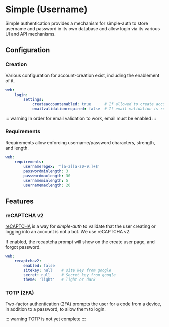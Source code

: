 # Simple (Username)

Simple authentication provides a mechanism for simple-auth to store username and password in its own database and allow login via its various UI and API mechanisms.

## Configuration

### Creation

Various configuration for account-creation exist, including the enablement of it.

```yaml
web:
    login:
        settings:
            createaccountenabled: true      # If allowed to create account
            emailvalidationrequired: false  # If email validation is required before login
```

::: warning
In order for email validation to work, email must be enabled
:::

### Requirements

Requirements allow enforcing username/password characters, strength, and length.

```yaml
web:
    requirements:
        usernameregex: '^[a-z][a-z0-9.]+$'
        passwordminlength: 3
        passwordmaxlength: 30
        usernameminlength: 5
        usernamemaxlength: 20
```

## Features

### reCAPTCHA v2

[reCAPTCHA](https://www.google.com/recaptcha/about/) is a way for *simple-auth* to validate that the user creating or logging into an account is not a bot.  We use reCAPTCHA v2.

If enabled, the recaptcha prompt will show on the create user page, and forgot password.

```yaml
web:
    recaptchav2:
        enabled: false
        sitekey: null    # site key from google
        secret: null     # Secret key from google
        theme: 'light'   # light or dark
```

### TOTP (2FA)

Two-factor authentication (2FA) prompts the user for a code from a device, in addition to a password, to allow them to login.

::: warning
TOTP is not yet complete
:::
